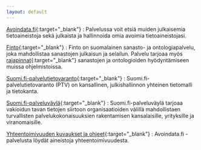```yaml
---
layout: default
---
```

[Avoindata.fi](http://Avoindata.fi){:target="_blank"}
: Palvelussa voit etsiä muiden julkaisemia tietoaineistoja sekä julkaista ja
hallinnoida omia avoimia tietoaineistojasi.

[Finto](https://finto.fi/fi/){:target="_blank"}
: Finto on suomalainen sanasto- ja ontologiapalvelu, joka mahdollistaa sanastojen julkaisun ja selailun. Palvelu tarjoaa myös [rajapinnat](http://api.finto.fi/){:target="_blank"} sanastojen ja ontologioiden hyödyntämiseen muissa ohjelmistoissa.

[Suomi.fi-palvelutietovaranto](http://esuomi.fi/palveluntarjoajille/palvelutietovaranto/){:target="_blank"}
: Suomi.fi-palvelutietovaranto (PTV) on kansallinen, julkishallinnon yhteinen tietomalli ja tietokanta.

[Suomi.fi-palveluväylä](http://esuomi.fi/palveluntarjoajille/palveluvayla/){:target="_blank"}
: Suomi.fi-palveluväylä tarjoaa vakioidun tavan tietojen siirtoon organisaatioiden välillä mahdollistaen turvallisten palvelukokonaisuuksien rakentamisen kansalaisille, yrityksille ja viranomaisille.

[Yhteentoimivuuden kuvaukset ja ohjeet](https://www.avoindata.fi/data/fi/dataset?collection_type=Interoperability+Tools){:target="_blank"}
: Avoindata.fi -palvelusta löydät aineistoja yhteentoimivuudesta.
